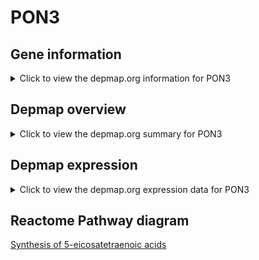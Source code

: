 <h1>PON3</h1>

<h2>Gene information</h2>
<details>
  <summary>Click to view the depmap.org information for PON3</summary>
  <iframe src="https://depmap.org/portal/gene/PON3?tab=about" style="border:none;width:100%;height:800px"></iframe>
</details>

<h2>Depmap overview</h2>
<details>
  <summary>Click to view the depmap.org summary for PON3</summary>
  <iframe src="https://depmap.org/portal/gene/PON3?tab=overview" style="border:none;width:100%;height:800px"></iframe>
</details>

<h2>Depmap expression</h2>
<details>
  <summary>Click to view the depmap.org expression data for PON3</summary>
  <iframe src="https://depmap.org/portal/gene/PON3?tab=characterization" style="border:none;width:100%;height:800px"></iframe>
</details>



<h2>Reactome Pathway diagram</h2>
<a href="https://reactome.org/PathwayBrowser/#/R-HSA-2142688">Synthesis of 5-eicosatetraenoic acids</a>




